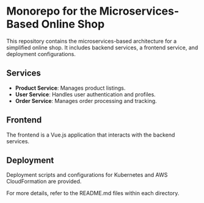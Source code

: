 # Monorepo for the Microservices-Based Online Shop

This repository contains the microservices-based architecture for a simplified online shop. It includes backend services, a frontend service, and deployment configurations.

## Services
- **Product Service**: Manages product listings.
- **User Service**: Handles user authentication and profiles.
- **Order Service**: Manages order processing and tracking.

## Frontend
The frontend is a Vue.js application that interacts with the backend services.

## Deployment
Deployment scripts and configurations for Kubernetes and AWS CloudFormation are provided.

For more details, refer to the README.md files within each directory.
